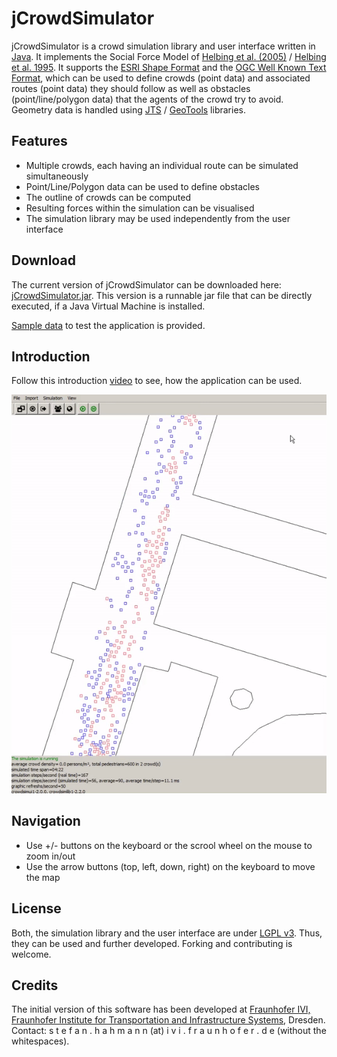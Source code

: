 # jCrowdSimulator
jCrowdSimulator is a crowd simulation library and user interface written in [Java](https://www.java.com/). It implements the Social Force Model of [Helbing et al. (2005)](https://pubsonline.informs.org/doi/pdf/10.1287/trsc.1040.0108) / [Helbing et al. 1995](https://journals.aps.org/pre/abstract/10.1103/PhysRevE.51.4282). It supports the [ESRI Shape Format](https://www.esri.com/library/whitepapers/pdfs/shapefile.pdf) and the [OGC Well Known Text Format](https://www.opengeospatial.org/standards/wkt-crs), which can be used to define crowds (point data) and associated routes (point data) they should follow as well as obstacles (point/line/polygon data) that the agents of the crowd try to avoid. Geometry data is handled using [JTS](https://en.wikipedia.org/wiki/JTS_Topology_Suite) / [GeoTools](http://www.geotools.org/) libraries.

## Features
+ Multiple crowds, each having an individual route can be simulated simultaneously
+ Point/Line/Polygon data can be used to define obstacles
+ The outline of crowds can be computed
+ Resulting forces within the simulation can be visualised
+ The simulation library may be used independently from the user interface

## Download
The current version of jCrowdSimulator can be downloaded here: [jCrowdSimulator.jar](jCrowdSimulator.jar).
This version is a runnable jar file that can be directly executed, if a Java Virtual Machine is installed.

[Sample data](sampledata) to test the application is provided.

## Introduction
Follow this introduction [video](https://youtu.be/1Pn2VdOSdPw) to see, how the application can be used.

[![jCrowdSimulator youtube intro](jCrowdSimulatorIntro.gif)](https://youtu.be/1Pn2VdOSdPw)

## Navigation
+ Use +/- buttons on the keyboard or the scrool wheel on the mouse to zoom in/out
+ Use the arrow buttons (top, left, down, right) on the keyboard to move the map


## License
Both, the simulation library and the user interface are under [LGPL v3](https://opensource.org/licenses/lgpl-3.0.html). Thus, they can be used and further developed. Forking and contributing is welcome.

## Credits
The initial version of this software has been developed at [Fraunhofer IVI, Fraunhofer Institute for Transportation and Infrastructure Systems](https://www.ivi.fraunhofer.de/en.html), Dresden. Contact: s t e f a n . h a h m a n n (at) i v i . f r a u n h o f e r . d e (without the whitespaces).